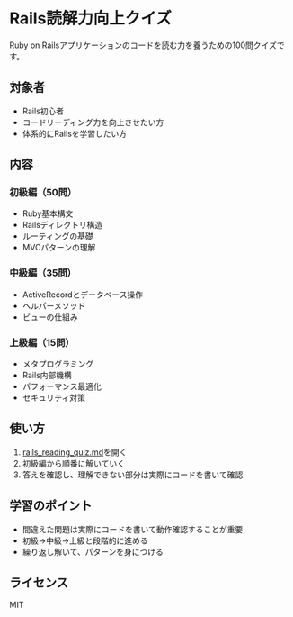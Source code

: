 # Rails読解力向上クイズ

Ruby on Railsアプリケーションのコードを読む力を養うための100問クイズです。

## 対象者
- Rails初心者
- コードリーディング力を向上させたい方
- 体系的にRailsを学習したい方

## 内容

### 初級編（50問）
- Ruby基本構文
- Railsディレクトリ構造
- ルーティングの基礎
- MVCパターンの理解

### 中級編（35問）
- ActiveRecordとデータベース操作
- ヘルパーメソッド
- ビューの仕組み

### 上級編（15問）
- メタプログラミング
- Rails内部機構
- パフォーマンス最適化
- セキュリティ対策

## 使い方
1. [rails_reading_quiz.md](rails_reading_quiz.md)を開く
2. 初級編から順番に解いていく
3. 答えを確認し、理解できない部分は実際にコードを書いて確認

## 学習のポイント
- 間違えた問題は実際にコードを書いて動作確認することが重要
- 初級→中級→上級と段階的に進める
- 繰り返し解いて、パターンを身につける

## ライセンス
MIT